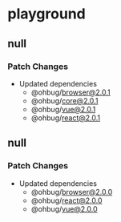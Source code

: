 # playground

## null

### Patch Changes

- Updated dependencies
  - @ohbug/browser@2.0.1
  - @ohbug/core@2.0.1
  - @ohbug/vue@2.0.1
  - @ohbug/react@2.0.1

## null

### Patch Changes

- Updated dependencies
  - @ohbug/browser@2.0.0
  - @ohbug/react@2.0.0
  - @ohbug/vue@2.0.0
